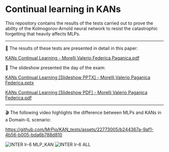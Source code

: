 # Continual learning in KANs
This repository contains the results of the tests carried out to prove the ability of the Kolmogorov-Arnold neural network to resist the catastrophic forgetting that heavily affects MLPs.

---

📘 The results of these tests are presented in detail in this paper: 

[KANs Continual Learning - Morelli Valerio Federica Paganica.pdf](https://github.com/user-attachments/files/15945916/Kolmogorov_Arnold_Networks.Morelli.Valerio.Federica.Paganica.pdf)

📙 The slideshow presented the day of the exam:

[KANs Continual Learning [Slideshow PPTX] - Morelli Valerio Paganica Federica.pptx](https://github.com/user-attachments/files/15993699/KANs.Continual.Learning.Morelli.Valerio.Paganica.Federica.pptx)

[KANs Continual Learning [Slideshow PDF] - Morelli Valerio Paganica Federica.pdf](https://github.com/user-attachments/files/15993700/KANs.Continual.Learning.Morelli.Valerio.Paganica.Federica.pdf)

---

🎬 The following video highlights the difference between MLPs and KANs in a Domain-IL scenario:

https://github.com/MrPio/KAN_tests/assets/22773005/b244367a-9af1-4b56-b005-bda6b788d810

![INTER lr-6 MLP_KAN](https://github.com/MrPio/KAN_tests/assets/22773005/91bb539d-3355-451a-bc21-89e79e4af524)
![INTER lr-6 ALL](https://github.com/MrPio/KAN_tests/assets/22773005/ad646ce9-61ca-4d6b-bc80-effff0259534)
